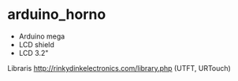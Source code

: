 # arduino_horno
- Arduino mega
- LCD shield
- LCD 3.2"

Libraris
http://rinkydinkelectronics.com/library.php (UTFT, URTouch)

